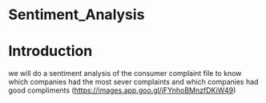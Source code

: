 # Sentiment_Analysis
# Introduction  
we will do a sentiment analysis of the consumer complaint file to know which companies had the most sever complaints and which companies had good compliments 
(https://images.app.goo.gl/jFYnhoBMnzfDKiW49)
